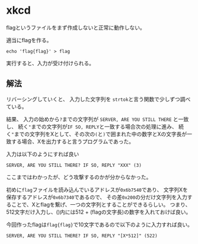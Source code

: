 # xkcd

flagというファイルをまず作成しないと正常に動作しない。

適当にflagを作る。

```
echo 'flag{flag}' > flag
```

実行すると、入力が受け付けられる。


## 解法

リバーシングしていくと、
入力した文字列を
`strtok`と言う関数で少しずつ調べている。

結果、
入力の始めから`?`までの文字列が
`SERVER, ARE YOU STILL THERE`
と一致し、
続く`"`までの文字列が` IF SO, REPLY `と一致する場合次の処理に進み、
続く`"`までの文字列をXとして、その次の`(`と`)`で囲まれた中の数字とXの文字長が一致する場合、Xを出力すると言うプログラムであった。

入力は以下のようにすれば良い

```
SERVER, ARE YOU STILL THERE? IF SO, REPLY "XXX" (3) 
```

ここまではわかったが、どう攻撃するのかが分からなかった。

初めに`flag`ファイルを読み込んでいるアドレスが`0x6b7540`であり、
文字列Xを保存するアドレスが`0x6b7340`であるので、
その差`0x200`の分だけ文字列を入力することで、Xとflagを繋げ、一つの文字列とすることができるらしい。
つまり、512文字だけ入力し、()内には512 + (flagの文字長)の数字を入れておけば良い。

今回作ったflagは`flag{flag}`で10文字であるので以下のように入力すれば良い。

```
SERVER, ARE YOU STILL THERE? IF SO, REPLY "[X*512]" (522) 
```
